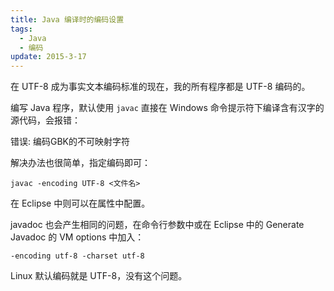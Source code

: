 ```yaml
---
title: Java 编译时的编码设置
tags: 
  - Java
  - 编码
update: 2015-3-17
---
```


在 UTF-8 成为事实文本编码标准的现在，我的所有程序都是 UTF-8 编码的。

编写 Java 程序，默认使用 `javac` 直接在 Windows 命令提示符下编译含有汉字的源代码，会报错：

<div class="alert alert-danger" role="alert">
    错误: 编码GBK的不可映射字符
</div>

解决办法也很简单，指定编码即可：

    javac -encoding UTF-8 <文件名>
	
在 Eclipse 中则可以在属性中配置。

javadoc 也会产生相同的问题，在命令行参数中或在 Eclipse 中的 Generate Javadoc 的 VM options 中加入：
	
	-encoding utf-8 -charset utf-8
	
Linux 默认编码就是 UTF-8，没有这个问题。
